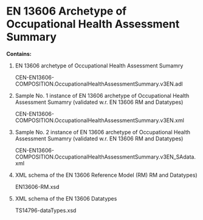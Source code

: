 # EN 13606 Archetype of Occupational Health Assessment Summary

<b>Contains:</b><p>
1. EN 13606 archetype of Occupational Health Assessment Sumamry <p> 
              CEN-EN13606-COMPOSITION.OccupationalHealthAssessmentSummary.v3EN.adl
2. Sample No. 1 instance of EN 13606 archetype of Occupational Health Assessment Sumamry (validated w.r. EN 13606 RM and Datatypes)<p>
              CEN-EN13606-COMPOSITION.OccupationalHealthAssessmentSummary.v3EN.xml<p>
3. Sample No. 2 instance of EN 13606 archetype of Occupational Health Assessment Sumamry (validated w.r. EN 13606 RM and Datatypes)<p>
              CEN-EN13606-COMPOSITION.OccupationalHealthAssessmentSummary.v3EN_SAdata.xml<p>
4. XML schema of the EN 13606 Reference Model (RM) RM and Datatypes)<p>
               EN13606-RM.xsd<p>
5. XML schema of the EN 13606 Datatypes  <p>
               TS14796-dataTypes.xsd<p>
